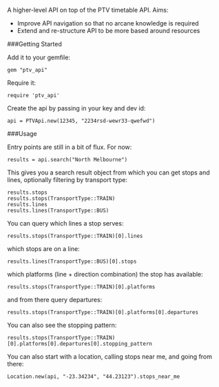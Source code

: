A higher-level API on top of the PTV timetable API. Aims:

* Improve API navigation so that no arcane knowledge is required
* Extend and re-structure API to be more based around resources

###Getting Started

Add it to your gemfile:

	gem "ptv_api"

Require it:

	require 'ptv_api'

Create the api by passing in your key and dev id:

    api = PTVApi.new(12345, "2234rsd-wewr33-qwefwd")

###Usage

Entry points are still in a bit of flux. For now:

	results = api.search("North Melbourne")

This gives you a search result object from which you can get stops and lines, optionally filtering by transport type:

	results.stops
	results.stops(TransportType::TRAIN)
	results.lines
	results.lines(TransportType::BUS)

You can query which lines a stop serves:

	results.stops(TransportType::TRAIN)[0].lines

which stops are on a line:

	results.lines(TransportType::BUS)[0].stops

which platforms (line + direction combination) the stop has available:

	results.stops(TransportType::TRAIN)[0].platforms

and from there query departures:

	results.stops(TransportType::TRAIN)[0].platforms[0].departures

You can also see the stopping pattern:

	results.stops(TransportType::TRAIN)[0].platforms[0].departures[0].stopping_pattern

You can also start with a location, calling stops near me, and going from there:

	Location.new(api, "-23.34234", "44.23123").stops_near_me


